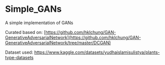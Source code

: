 # Simple_GANs
A simple implementation of GANs

Curated based on: [https://github.com/hklchung/GAN-GenerativeAdversarialNetwork](https://github.com/hklchung/GAN-GenerativeAdversarialNetwork/tree/master/DCGAN)

Dataset used: https://www.kaggle.com/datasets/yudhaislamisulistya/plants-type-datasets

